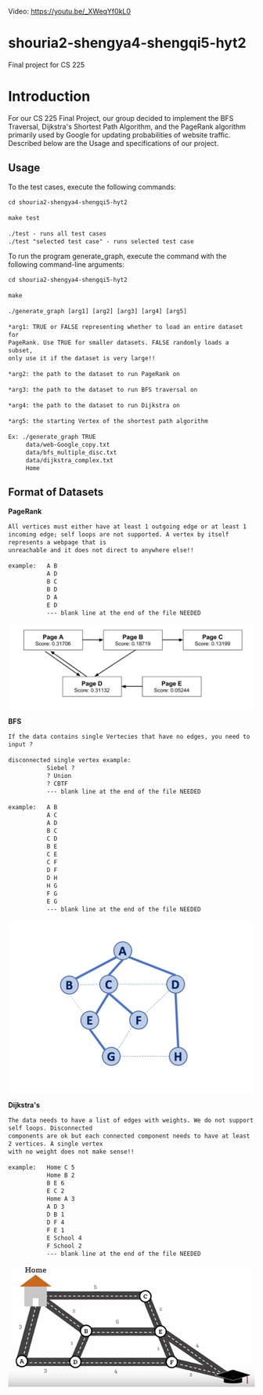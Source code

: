 Video: https://youtu.be/_XWeqYf0kL0
# shouria2-shengya4-shengqi5-hyt2
Final project for CS 225 

# Introduction

For our CS 225 Final Project, our group decided to implement the BFS Traversal, Dijkstra's Shortest Path Algorithm, 
and the PageRank algorithm primarily used by Google for updating probabilities of website traffic. Described below
are the Usage and specifications of our project. 

## Usage

To the test cases, execute the following commands:

```
cd shouria2-shengya4-shengqi5-hyt2

make test

./test - runs all test cases
./test "selected test case" - runs selected test case

```

To run the program generate_graph, execute the command with the following command-line arguments:


```
cd shouria2-shengya4-shengqi5-hyt2

make

./generate_graph [arg1] [arg2] [arg3] [arg4] [arg5]

*arg1: TRUE or FALSE representing whether to load an entire dataset for
PageRank. Use TRUE for smaller datasets. FALSE randomly loads a subset,
only use it if the dataset is very large!!

*arg2: the path to the dataset to run PageRank on

*arg3: the path to the dataset to run BFS traversal on

*arg4: the path to the dataset to run Dijkstra on

*arg5: the starting Vertex of the shortest path algorithm

Ex: ./generate_graph TRUE
     data/web-Google_copy.txt
     data/bfs_multiple_disc.txt 
     data/dijkstra_complex.txt
     Home
```

## Format of Datasets

**PageRank**

```
All vertices must either have at least 1 outgoing edge or at least 1
incoming edge; self loops are not supported. A vertex by itself represents a webpage that is
unreachable and it does not direct to anywhere else!!

example:   A B
           A D
           B C
           B D
           D A
           E D
           --- blank line at the end of the file NEEDED
```

![test1](img/pageRank_complex.png)

**BFS**

```
If the data contains single Vertecies that have no edges, you need to input ?

disconnected single vertex example:
           Siebel ?
           ? Union
           ? CBTF
           --- blank line at the end of the file NEEDED

example:   A B
           A C
           A D
           B C
           C D
           B E
           C E
           C F
           D F
           D H
           H G
           F G
           E G
           --- blank line at the end of the file NEEDED
```

![test2](img/bfs_complex.png)


**Dijkstra's**
```
The data needs to have a list of edges with weights. We do not support self loops. Disconnected
components are ok but each connected component needs to have at least 2 vertices. A single vertex
with no weight does not make sense!!

example:   Home C 5
           Home B 2
           B E 6
           E C 2
           Home A 3
           A D 3
           D B 1
           D F 4
           F E 1
           E School 4
           F School 2
           --- blank line at the end of the file NEEDED
```

![test3](img/dijkstra.png)
